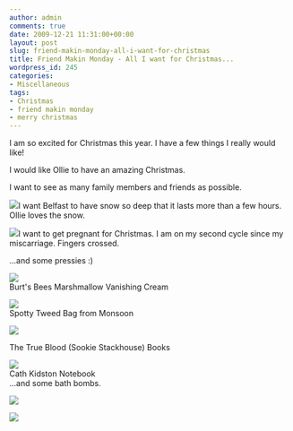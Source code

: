 ```yaml
---
author: admin
comments: true
date: 2009-12-21 11:31:00+00:00
layout: post
slug: friend-makin-monday-all-i-want-for-christmas
title: Friend Makin Monday - All I want for Christmas...
wordpress_id: 245
categories:
- Miscellaneous
tags:
- Christmas
- friend makin monday
- merry christmas
---
```


I am so excited for Christmas this year.  I have a few things I really would like!  
  
I would like Ollie to have an amazing Christmas.  
  
I want to see as many family members and friends as possible.  
  
[![](http://www.visitkilkeel.com/images/imagebank/uploads/MOURNES%20SNOW%20SCENE.jpg)](http://www.visitkilkeel.com/images/imagebank/uploads/MOURNES%20SNOW%20SCENE.jpg)I want Belfast to have snow so deep that it lasts more than a few hours.  Ollie loves the snow.  
  
[![](http://www.fertilitree.com/UserFiles/Image/positive%20pregnancy%20test.jpg)](http://www.fertilitree.com/UserFiles/Image/positive%20pregnancy%20test.jpg)I want to get pregnant for Christmas.  I am on my second cycle since my miscarriage.  Fingers crossed.  
  
...and some pressies :)  


[![](http://ecx.images-amazon.com/images/I/41Ej0waPc3L._SL500_AA280_.jpg)](http://ecx.images-amazon.com/images/I/41Ej0waPc3L._SL500_AA280_.jpg)  
Burt's Bees Marshmallow Vanishing Cream  
  


[![](http://www.monsoon.co.uk/content/ebiz/monsoon/invt/58956699/58956699_m1.jpg)](http://www.monsoon.co.uk/content/ebiz/monsoon/invt/58956699/58956699_m1.jpg)  
Spotty Tweed Bag from Monsoon  
  


[![](http://images.hollywood.com/cms/300x375/5348424.jpg)](http://images.hollywood.com/cms/300x375/5348424.jpg)  


The True Blood (Sookie Stackhouse) Books  


  
  


[![](http://ecx.images-amazon.com/images/I/51%2B%2BgWuryDL._SS500_.jpg)](http://ecx.images-amazon.com/images/I/51%2B%2BgWuryDL._SS500_.jpg)  
Cath Kidston Notebook  
...and some bath bombs.  


[![](http://ecx.images-amazon.com/images/I/41iv9sWmjRL._SS400_.jpg)](http://ecx.images-amazon.com/images/I/41iv9sWmjRL._SS400_.jpg)  


![](https://blogger.googleusercontent.com/tracker/251139911615938991-3856773378766437621?l=www.outmumbered.com)
